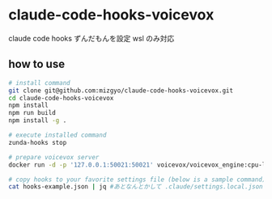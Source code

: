 # claude-code-hooks-voicevox

claude code hooks ずんだもんを設定
wsl のみ対応

## how to use

```bash
# install command
git clone git@github.com:mizgyo/claude-code-hooks-voicevox.git
cd claude-code-hooks-voicevox
npm install
npm run build
npm install -g .

# execute installed command
zunda-hooks stop

# prepare voicevox server
docker run -d -p '127.0.0.1:50021:50021' voicevox/voicevox_engine:cpu-latest

# copy hooks to your favorite settings file (below is a sample command)
cat hooks-example.json | jq #あとなんとかして .claude/settings.local.jsonのhooksのところに追記する
```
